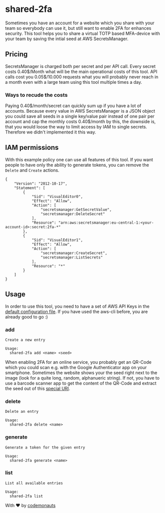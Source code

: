 # shared-2fa

Sometimes you have an account for a website which you share with your team so
everybody can use it, but still want to enable 2FA for enhances security.
This tool helps you to share a virtual TOTP based MFA-device with your team
by saving the intial seed at AWS SecretsManager.

## Pricing
SecretsManager is charged both per secret and per API call. Every secret
costs 0.40\$/Month what will be the main operational costs of this tool. API
calls cost you 0.05$/10.000 requests what you will probably never reach in a
month even with a large team using this tool multiple times a day.

### Ways to recude the costs
Paying 0.40\$/month/secret can quickly sum up if you have a lot of accounts.
Because every value in AWS SecretsManager is a JSON object you could save all
seeds in a single key/value pair instead of one pair per account and cap the
monthly costs 0.40\$/month by this, the downside is, that you would loose the
way to limit access by IAM to single secrets. Therefore we didn't implemented
it this way.

## IAM permissions
With this example policy one can use all features of this tool. If you want
people to have only the ability to generate tokens, you can remove the
`Delete` and `Create` actions.
```
{
    "Version": "2012-10-17",
    "Statement": [
        {
            "Sid": "VisualEditor0",
            "Effect": "Allow",
            "Action": [
                "secretsmanager:GetSecretValue",
                "secretsmanager:DeleteSecret"
            ],
            "Resource": "arn:aws:secretsmanager:eu-central-1:<your-account-id>:secret:2fa-*"
        },
        {
            "Sid": "VisualEditor1",
            "Effect": "Allow",
            "Action": [
                "secretsmanager:CreateSecret",
                "secretsmanager:ListSecrets"
            ],
            "Resource": "*"
        }
    ]
}
```

## Usage
In order to use this tool, you need to have a set of AWS API Keys in the
[default configuration
file](https://docs.aws.amazon.com/cli/latest/userguide/cli-configure-files.html#cli-configure-files-where).
If you have used the aws-cli before, you are already good to go :)

### add
```
Create a new entry

Usage:
  shared-2fa add <name> <seed>
```
When enabling 2FA for an online service, you probably get an QR-Code which
you could scan e.g. with the Google Authenticator app on your smartphone.
Sometimes the website shows your the seed right next to the image (look for a
quite long, random, alphanueric string). If not, you have to use a barcode
scanner app to get the content of the QR-Code and extract the seed out of
this [special
URI](https://github.com/google/google-authenticator/wiki/Key-Uri-Format).

### delete
```
Delete an entry

Usage:
  shared-2fa delete <name>
```

### generate
```
Generate a token for the given entry

Usage:
  shared-2fa generate <name>
```

### list
```
List all available entries

Usage:
  shared-2fa list
```


With ❤ by [codemonauts](https://codemonauts.com)

